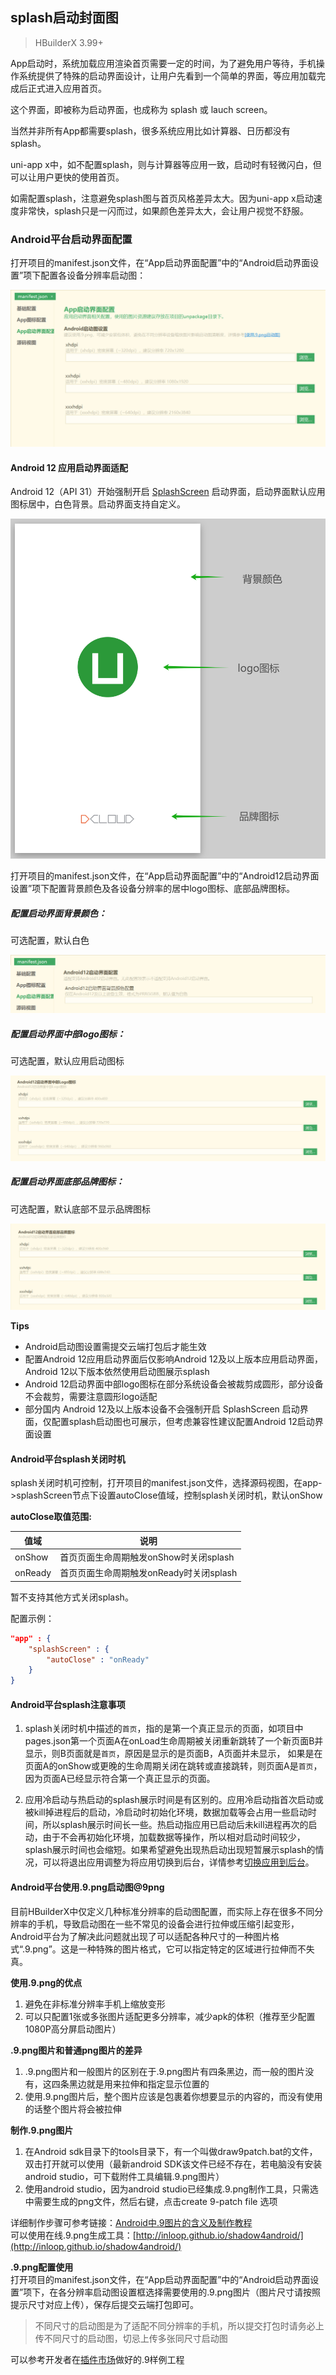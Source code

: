 ## splash启动封面图

> HBuilderX 3.99+

App启动时，系统加载应用渲染首页需要一定的时间，为了避免用户等待，手机操作系统提供了特殊的启动界面设计，让用户先看到一个简单的界面，等应用加载完成后正式进入应用首页。

这个界面，即被称为启动界面，也成称为 splash 或 lauch screen。

当然并非所有App都需要splash，很多系统应用比如计算器、日历都没有splash。

uni-app x中，如不配置splash，则与计算器等应用一致，启动时有轻微闪白，但可以让用户更快的使用首页。

如需配置splash，注意避免splash图与首页风格差异太大。因为uni-app x启动速度非常快，splash只是一闪而过，如果颜色差异太大，会让用户视觉不舒服。

### Android平台启动界面配置

打开项目的manifest.json文件，在“App启动界面配置”中的“Android启动界面设置”项下配置各设备分辨率启动图：

![](../static/splash_screen_android_1.png)

#### Android 12 应用启动界面适配

Android 12（API 31）开始强制开启 [SplashScreen](https://developer.android.google.cn/guide/topics/ui/splash-screen?hl=zh-cn) 启动界面，启动界面默认应用图标居中，白色背景。启动界面支持自定义。

![](../static/splash_screen_android_example.png)

打开项目的manifest.json文件，在“App启动界面配置”中的“Android12启动界面设置”项下配置背景颜色及各设备分辨率的居中logo图标、底部品牌图标。

##### 配置启动界面背景颜色：

可选配置，默认白色

![](../static/splash_screen_android_2.png)

##### 配置启动界面中部logo图标：

可选配置，默认应用启动图标

![](../static/splash_screen_android_3.png)

##### 配置启动界面底部品牌图标：

可选配置，默认底部不显示品牌图标

![](../static/splash_screen_android_4.png)

**Tips**

+ Android启动图设置需提交云端打包后才能生效
+ 配置Android 12应用启动界面后仅影响Android 12及以上版本应用启动界面，Android 12以下版本依然使用启动图展示splash
+ Android 12启动界面中部logo图标在部分系统设备会被裁剪成圆形，部分设备不会裁剪，需要注意圆形logo适配
+ 部分国内 Android 12及以上版本设备不会强制开启 SplashScreen 启动界面，仅配置splash启动图也可展示，但考虑兼容性建议配置Android 12启动界面设置

#### Android平台splash关闭时机

splash关闭时机可控制，打开项目的manifest.json文件，选择源码视图，在app->splashScreen节点下设置autoClose值域，控制splash关闭时机，默认onShow

**autoClose取值范围:**

|值域|说明|
|--|--|
|onShow|首页页面生命周期触发onShow时关闭splash|
|onReady|首页页面生命周期触发onReady时关闭splash|

暂不支持其他方式关闭splash。

配置示例：

```json
"app" : {
    "splashScreen" : {
        "autoClose" : "onReady"
    }
}
```

#### Android平台splash注意事项

1. splash关闭时机中描述的`首页`，指的是第一个真正显示的页面，如项目中pages.json第一个页面A在onLoad生命周期被关闭重新跳转了一个新页面B并显示，则B页面就是`首页`，原因是显示的是页面B，A页面并未显示，
如果是在页面A的onShow或更晚的生命周期关闭在跳转或直接跳转，则页面A是`首页`，因为页面A已经显示符合第一个真正显示的页面。

2. 应用冷启动与热启动的splash展示时间是有区别的。应用冷启动指首次启动或被kill掉进程后的启动，冷启动时初始化环境，数据加载等会占用一些启动时间，所以splash展示时间长一些。热启动指应用已启动后未kill进程再次的启动，由于不会再初始化环境，加载数据等操作，所以相对启动时间较少，splash展示时间也会缩短。如果希望避免出现热启动出现短暂展示splash的情况，可以将退出应用调整为将应用切换到后台，详情参考[切换应用到后台](../api/exit.md#back)。

#### Android平台使用.9.png启动图@9png  
目前HBuilderX中仅定义几种标准分辨率的启动图配置，而实际上存在很多不同分辨率的手机，导致启动图在一些不常见的设备会进行拉伸或压缩引起变形，Android平台为了解决此问题就出现了可以适配各种尺寸的一种图片格式“.9.png”。这是一种特殊的图片格式，它可以指定特定的区域进行拉伸而不失真。

**使用.9.png的优点**  
1. 避免在非标准分辨率手机上缩放变形  
2. 可以只配置1张或多张图片适配更多分辨率，减少apk的体积（推荐至少配置1080P高分屏启动图片）  

**.9.png图片和普通png图片的差异**  
1. .9.png图片和一般图片的区别在于.9.png图片有四条黑边，而一般的图片没有，这四条黑边就是用来拉伸和指定显示位置的  
2. 使用.9.png图片后，整个图片应该是包裹着你想要显示的内容的，而没有使用的话整个图片将会被拉伸  

**制作.9.png图片**  
1. 在Android sdk目录下的tools目录下，有一个叫做draw9patch.bat的文件，双击打开就可以使用（最新android SDK该文件已经不存在，若电脑没有安装android studio，可下载附件工具编辑.9.png图片）  
2. 使用android studio，因为android studio已经集成.9.png制作工具，只需选中需要生成的png文件，然后右键，点击create 9-patch file 选项  

详细制作步骤可参考链接：[Android中.9图片的含义及制作教程](https://www.jianshu.com/p/3fd048644e3f?tdsourcetag=s_pctim_aiomsg)  
可以使用在线.9.png生成工具：[http://inloop.github.io/shadow4android/](http://inloop.github.io/shadow4android/)  

**.9.png配置使用**  
打开项目的manifest.json文件，在“App启动界面配置”中的“Android启动界面设置”项下，在各分辨率启动图设置框选择需要使用的.9.png图片（图片尺寸请按照提示尺寸对应上传），保存后提交云端打包即可。
> 不同尺寸的启动图是为了适配不同分辨率的手机，所以提交打包时请务必上传不同尺寸的启动图，切忌上传多张同尺寸启动图  

可以参考开发者在[插件市场](https://ext.dcloud.net.cn/search?q=.9)做好的.9样例工程

